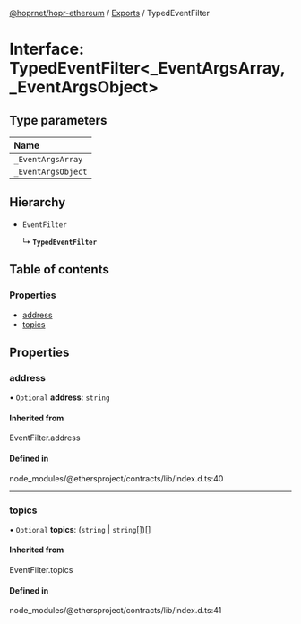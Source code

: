 [@hoprnet/hopr-ethereum](../README.md) / [Exports](../modules.md) / TypedEventFilter

# Interface: TypedEventFilter<_EventArgsArray, _EventArgsObject\>

## Type parameters

| Name |
| :------ |
| `_EventArgsArray` |
| `_EventArgsObject` |

## Hierarchy

- `EventFilter`

  ↳ **`TypedEventFilter`**

## Table of contents

### Properties

- [address](TypedEventFilter.md#address)
- [topics](TypedEventFilter.md#topics)

## Properties

### address

• `Optional` **address**: `string`

#### Inherited from

EventFilter.address

#### Defined in

node_modules/@ethersproject/contracts/lib/index.d.ts:40

___

### topics

• `Optional` **topics**: (`string` \| `string`[])[]

#### Inherited from

EventFilter.topics

#### Defined in

node_modules/@ethersproject/contracts/lib/index.d.ts:41
